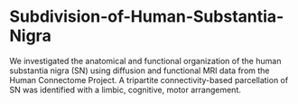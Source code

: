 # Subdivision-of-Human-Substantia-Nigra
We investigated the anatomical and functional organization of the human substantia nigra (SN) using diffusion and functional MRI data from the Human Connectome Project.  A tripartite connectivity-based parcellation of SN was identified with a limbic, cognitive, motor arrangement. 
